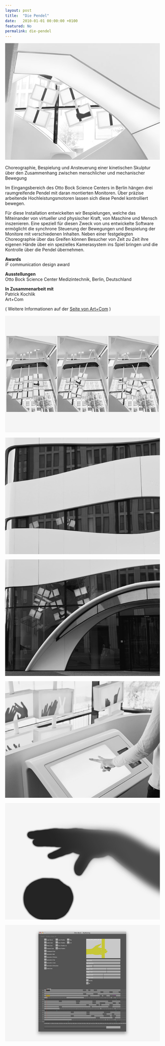 ```yaml
---
layout: post
title:  "Die Pendel"
date:   2010-01-01 00:00:00 +0100
featured: No
permalink: die-pendel
---
```


![](/assets/2010-01-01-Die_Pendel/die-pendel-01.jpg)

Choreographie, Bespielung und Ansteuerung einer kinetischen Skulptur über den Zusammenhang zwischen menschlicher und mechanischer Bewegung

Im Eingangsbereich des Otto Bock Science Centers in Berlin hängen drei raumgreifende Pendel mit daran montierten Monitoren. Über präzise arbeitende Hochleistungsmotoren lassen sich diese Pendel kontrolliert bewegen.

Für diese Installation entwickelten wir Bespielungen, welche das Miteinander von virtueller und physischer Kraft, von Maschine und Mensch inszenieren. Eine speziell für diesen Zweck von uns entwickelte Software ermöglicht die synchrone Steuerung der Bewegungen und Bespielung der Monitore mit verschiedenen Inhalten. Neben einer festgelegten Choreographie über das Greifen können Besucher von Zeit zu Zeit ihre eigenen Hände über ein spezielles Kamerasystem ins Spiel bringen und die Kon​trolle über die Pendel übernehmen.

**Awards**   
iF communication design award

**Ausstellungen**   
Otto Bock Science Center Medizintechnik, Berlin, Deutschland

**In Zusammenarbeit mit**   
Patrick Kochlik   
Art+Com

( Weitere Informationen auf der [Seite von Art+Com](https://artcom.de/en/?project=grasp-pendulum) )

![](/assets/2010-01-01-Die_Pendel/die-pendel-07.jpg)

![](/assets/2010-01-01-Die_Pendel/die-pendel-02.jpg)

![](/assets/2010-01-01-Die_Pendel/die-pendel-03.jpg)

![](/assets/2010-01-01-Die_Pendel/die-pendel-06.jpg)

![](/assets/2010-01-01-Die_Pendel/die-pendel-04.jpg)

![](/assets/2010-01-01-Die_Pendel/die-pendel-05.jpg)
